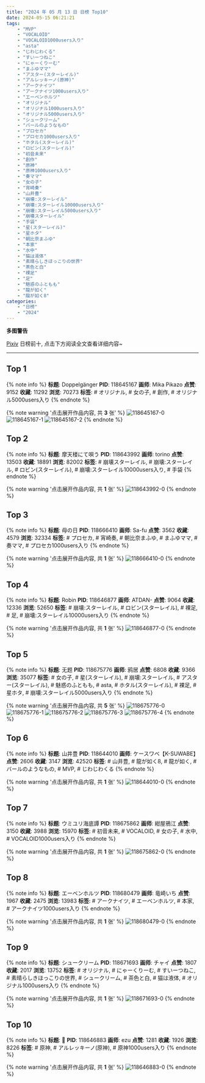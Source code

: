 ```yaml
---
title: "2024 年 05 月 13 日 日榜 Top10"
date: 2024-05-15 06:21:21
tags:
    - "MVP"
    - "VOCALOID"
    - "VOCALOID1000users入り"
    - "asta"
    - "じわじわくる"
    - "すいーつねこ"
    - "にゃーくりーむ"
    - "まふゆママ"
    - "アスター(スターレイル)"
    - "アルレッキーノ(原神)"
    - "アークナイツ"
    - "アークナイツ1000users入り"
    - "エーベンホルツ"
    - "オリジナル"
    - "オリジナル1000users入り"
    - "オリジナル5000users入り"
    - "シュークリーム"
    - "バールのようなもの"
    - "プロセカ"
    - "プロセカ1000users入り"
    - "ホタル(スターレイル)"
    - "ロビン(スターレイル)"
    - "初音未来"
    - "創作"
    - "原神"
    - "原神1000users入り"
    - "奏ママ"
    - "女の子"
    - "宵崎奏"
    - "山井豊"
    - "崩壊:スターレイル"
    - "崩壊:スターレイル10000users入り"
    - "崩壊:スターレイル5000users入り"
    - "崩壊スターレイル"
    - "手袋"
    - "星(スターレイル)"
    - "星ホタ"
    - "朝比奈まふゆ"
    - "本家"
    - "水中"
    - "猫は液体"
    - "素晴らしきほっこりの世界"
    - "茶色と白"
    - "裸足"
    - "足"
    - "魅惑のふともも"
    - "龍が如く"
    - "龍が如く8"
categories:
    - "日榜"
    - "2024"
---
```


<i class="fa fa-triangle-exclamation"></i>**多图警告**<i class="fa fa-triangle-exclamation"></i>

[Pixiv](https://www.pixiv.net/) 日榜前十, 点击下方阅读全文查看详细内容~

<!-- more -->

---

## Top 1

{% note info %}
**标题**: Doppelgänger
**PID**: 118645167 **画师**: Mika Pikazo
**点赞**: 9152 **收藏**: 11292 **浏览**: 70273
**标签**: # オリジナル, # 女の子, # 創作, # オリジナル5000users入り
{% endnote %}

{% note warning '点击展开作品内容, 共 **3** 张' %}
![118645167-0](https://i.pixiv.re/img-original/img/2024/05/12/00/21/17/118645167_p0.png)
![118645167-1](https://i.pixiv.re/img-original/img/2024/05/12/00/21/17/118645167_p1.png)
![118645167-2](https://i.pixiv.re/img-original/img/2024/05/12/00/21/17/118645167_p2.png)
{% endnote %}

## Top 2

{% note info %}
**标题**: 摩天楼にて唄う
**PID**: 118643992 **画师**: torino
**点赞**: 13503 **收藏**: 18891 **浏览**: 82002
**标签**: # 崩壊スターレイル, # 崩壊:スターレイル, # ロビン(スターレイル), # 崩壊:スターレイル10000users入り, # 手袋
{% endnote %}

{% note warning '点击展开作品内容, 共 **1** 张' %}
![118643992-0](https://i.pixiv.re/img-original/img/2024/05/12/00/00/23/118643992_p0.jpg)
{% endnote %}

## Top 3

{% note info %}
**标题**: 母の日
**PID**: 118666410 **画师**: Sa-fu
**点赞**: 3562 **收藏**: 4579 **浏览**: 32334
**标签**: # プロセカ, # 宵崎奏, # 朝比奈まふゆ, # まふゆママ, # 奏ママ, # プロセカ1000users入り
{% endnote %}

{% note warning '点击展开作品内容, 共 **1** 张' %}
![118666410-0](https://i.pixiv.re/img-original/img/2024/05/12/18/09/32/118666410_p0.jpg)
{% endnote %}

## Top 4

{% note info %}
**标题**: Robin
**PID**: 118646877 **画师**: ATDAN-
**点赞**: 9064 **收藏**: 12336 **浏览**: 52650
**标签**: # 崩壊:スターレイル, # ロビン(スターレイル), # 裸足, # 足, # 崩壊:スターレイル10000users入り
{% endnote %}

{% note warning '点击展开作品内容, 共 **1** 张' %}
![118646877-0](https://i.pixiv.re/img-original/img/2024/05/12/01/49/48/118646877_p0.png)
{% endnote %}

## Top 5

{% note info %}
**标题**: 无题
**PID**: 118675776 **画师**: 鸦居
**点赞**: 6808 **收藏**: 9366 **浏览**: 35077
**标签**: # 女の子, # 星(スターレイル), # 崩壊:スターレイル, # アスター(スターレイル), # 魅惑のふともも, # asta, # ホタル(スターレイル), # 裸足, # 星ホタ, # 崩壊:スターレイル5000users入り
{% endnote %}

{% note warning '点击展开作品内容, 共 **5** 张' %}
![118675776-0](https://i.pixiv.re/img-original/img/2024/05/12/22/27/03/118675776_p0.jpg)
![118675776-1](https://i.pixiv.re/img-original/img/2024/05/12/22/27/03/118675776_p1.jpg)
![118675776-2](https://i.pixiv.re/img-original/img/2024/05/12/22/27/03/118675776_p2.jpg)
![118675776-3](https://i.pixiv.re/img-original/img/2024/05/12/22/27/03/118675776_p3.jpg)
![118675776-4](https://i.pixiv.re/img-original/img/2024/05/12/22/27/03/118675776_p4.jpg)
{% endnote %}

## Top 6

{% note info %}
**标题**: 山井豊
**PID**: 118644010 **画师**: ケースワベ【K-SUWABE】
**点赞**: 2606 **收藏**: 3147 **浏览**: 42520
**标签**: # 山井豊, # 龍が如く8, # 龍が如く, # バールのようなもの, # MVP, # じわじわくる
{% endnote %}

{% note warning '点击展开作品内容, 共 **1** 张' %}
![118644010-0](https://i.pixiv.re/img-original/img/2024/05/12/00/00/26/118644010_p0.jpg)
{% endnote %}

## Top 7

{% note info %}
**标题**: ウミユリ海底譚
**PID**: 118675862 **画师**: 紺屋鴉江
**点赞**: 3150 **收藏**: 3988 **浏览**: 15970
**标签**: # 初音未来, # VOCALOID, # 女の子, # 水中, # VOCALOID1000users入り
{% endnote %}

{% note warning '点击展开作品内容, 共 **1** 张' %}
![118675862-0](https://i.pixiv.re/img-original/img/2024/05/12/22/29/30/118675862_p0.jpg)
{% endnote %}

## Top 8

{% note info %}
**标题**: エーベンホルツ
**PID**: 118680479 **画师**: 竜崎いち
**点赞**: 1967 **收藏**: 2475 **浏览**: 13983
**标签**: # アークナイツ, # エーベンホルツ, # 本家, # アークナイツ1000users入り
{% endnote %}

{% note warning '点击展开作品内容, 共 **1** 张' %}
![118680479-0](https://i.pixiv.re/img-original/img/2024/05/13/00/24/02/118680479_p0.jpg)
{% endnote %}

## Top 9

{% note info %}
**标题**: シュークリーム
**PID**: 118671693 **画师**: チャイ
**点赞**: 1807 **收藏**: 2017 **浏览**: 13752
**标签**: # オリジナル, # にゃーくりーむ, # すいーつねこ, # 素晴らしきほっこりの世界, # シュークリーム, # 茶色と白, # 猫は液体, # オリジナル1000users入り
{% endnote %}

{% note warning '点击展开作品内容, 共 **1** 张' %}
![118671693-0](https://i.pixiv.re/img-original/img/2024/05/12/20/48/47/118671693_p0.png)
{% endnote %}

## Top 10

{% note info %}
**标题**: 🔴
**PID**: 118646883 **画师**: ezu
**点赞**: 1281 **收藏**: 1926 **浏览**: 8226
**标签**: # 原神, # アルレッキーノ(原神), # 原神1000users入り
{% endnote %}

{% note warning '点击展开作品内容, 共 **1** 张' %}
![118646883-0](https://i.pixiv.re/img-original/img/2024/05/12/01/16/32/118646883_p0.jpg)
{% endnote %}
